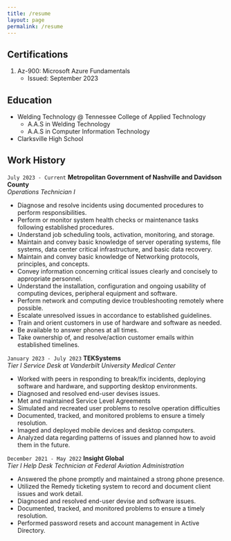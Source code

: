 ```yaml
---
title: /resume
layout: page
permalink: /resume
---
```

## Certifications
1. Az-900: Microsoft Azure Fundamentals
    * Issued: September 2023

## Education
* Welding Technology @ Tennessee College of Applied Technology
    * A.A.S in Welding Technology
    * A.A.S in Computer Information Technology
* Clarksville High School

## Work History
`July 2023 - Current` __Metropolitan Government of Nashville and Davidson County__<br>
_Operations Technician I_
* Diagnose and resolve incidents using documented procedures to perform responsibilities.
* Perform or monitor system health checks or maintenance tasks following established procedures.
* Understand job scheduling tools, activation, monitoring, and storage.
* Maintain and convey basic knowledge of server operating systems, file systems, data center critical infrastructure, and basic data recovery.
* Maintain and convey basic knowledge of Networking protocols, principles, and concepts.
* Convey information concerning critical issues clearly and concisely to appropriate personnel.
* Understand the installation, configuration and ongoing usability of computing devices, peripheral equipment and software.
* Perform network and computing device troubleshooting remotely where possible.
* Escalate unresolved issues in accordance to established guidelines.
* Train and orient customers in use of hardware and software as needed.
* Be available to answer phones at all times.
* Take ownership of, and resolve/action customer emails within established timelines.

`January 2023 - July 2023` __TEKSystems__<br>
_Tier I Service Desk at Vanderbilt University Medical Center_
* Worked with peers in responding to break/fix incidents, deploying software and hardware, and supporting desktop environments. 
* Diagnosed and resolved end-user devises issues. 
* Met and maintained Service Level Agreements 
* Simulated and recreated user problems to resolve operation difficulties 
* Documented, tracked, and monitored problems to ensure a timely resolution. 
* Imaged and deployed mobile devices and desktop computers. 
* Analyzed data regarding patterns of issues and planned how to avoid them in the future. 

`December 2021 - May 2022` __Insight Global__<br>
_Tier I Help Desk Technician at Federal Aviation Administration_
* Answered the phone promptly and maintained a strong phone presence.
* Utilized the Remedy ticketing system to record and document client issues and work detail.
* Diagnosed and resolved end-user devise and software issues.
* Documented, tracked, and monitored problems to ensure a timely resolution. 
* Performed password resets and account management in Active Directory. 